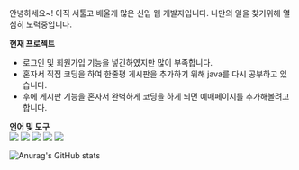안녕하세요~! 아직 서툴고 배울게 많은 신입 웹 개발자입니다. 
나만의 일을 찾기위해 열심히 노력중입니다.

**현재 프로젝트**

* 로그인 및 회원가입 기능을 넣긴하였지만 많이 부족합니다. 
* 혼자서 직접 코딩을 하여 한줄평 게시판을 추가하기 위해 java를 다시 공부하고 있습니다.
* 후에 게시판 기능을 혼자서 완벽하게 코딩을 하게 되면 예매페이지를 추가해볼려고 합니다.

**언어 및 도구**  
<a href="https://img.shields.io/badge/HTML5-E34F26?style=flat-square&logo=HTML5&logoColor=black" target="_blank"><img src="https://img.shields.io/badge/HTML5-E34F26?style=flat-square&logo=HTML5&logoColor=black"/></a> 
<a href="https://img.shields.io/badge/CSS3-1572B6?style=flat-square&logo=CSS3&logoColor=black" target="_blank"><img src="https://img.shields.io/badge/CSS3-1572B6?style=flat-square&logo=CSS3&logoColor=black"/></a>
<a href="https://img.shields.io/badge/JavaScript-F7DF1E?style=flat-square&logo=JavaScript&logoColor=black" target="_blank"><img src="https://img.shields.io/badge/JavaScript-F7DF1E?style=flat-square&logo=JavaScript&logoColor=black"/></a>
<a href="https://img.shields.io/badge/MySQL-4479A1?style=flat-square&logo=MySQL&logoColor=black" target="_blank"><img src="https://img.shields.io/badge/MySQL-4479A1?style=flat-square&logo=MySQL&logoColor=black"/></a>
<a href="https://img.shields.io/badge/Spring-6DB33F?style=flat-square&logo=Spring&logoColor=black" target="_blank"><img src="https://img.shields.io/badge/Spring-6DB33F?style=flat-square&logo=Spring&logoColor=black"/></a>

![Anurag's GitHub stats](https://github-readme-stats.vercel.app/api?username=dechemer&show_icons=true&theme=radical)
